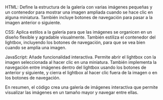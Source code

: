 HTML: Define la estructura de la galería con varias imágenes pequeñas y un contenedor para mostrar una imagen ampliada cuando se hace clic en alguna miniatura. También incluye botones de navegación para pasar a la imagen anterior o siguiente.

CSS: Aplica estilos a la galería para que las imágenes se organicen en un diseño flexible y agradable visualmente. También estiliza el contenedor del lightbox, incluyendo los botones de navegación, para que se vea bien cuando se amplía una imagen.

JavaScript: Añade funcionalidad interactiva. Permite abrir el lightbox con la imagen seleccionada al hacer clic en una miniatura. También implementa la navegación entre imágenes dentro del lightbox usando los botones de anterior y siguiente, y cierra el lightbox al hacer clic fuera de la imagen o en los botones de navegación.

En resumen, el código crea una galería de imágenes interactiva que permite visualizar las imágenes en un tamaño mayor y navegar entre ellas.

